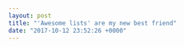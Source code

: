 ```yaml
---
layout: post
title: "'Awesome lists' are my new best friend"
date: "2017-10-12 23:52:26 +0000"
---
```





